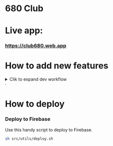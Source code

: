 # 680 Club

# Live app:

### https://club680.web.app

# How to add new features

<details>
<summary>Clik to expand dev workflow </summary>

### Install dependencies and start the development server

```bash
npm install
npm start
```

### Set your environment variables
1. Go to .env.local.example
2. Duplicate the file and rename to .env.local
3. Update .env.local file with your own values

### Create new branch

On your local app you can start making changes. At any point you can create a new branch.

```bash
git checkout -b 680-<ticket-number>;
```

### Commit your changes

The following script prompts you for a commit message and then commits your changes to current branch, automagically prepending branch name to your commit message.

```bash
sh src/utils/git-commit.sh
```

### Push to remote

Once you've finished developing your feature, refactor or bugfix, you can push your branch to remote and create a PR in GitHub.

```bash
sh src/utils/git-push.sh
```

### Pull main from remote after your branch has been merged

After someone reviews and merges your PR into main, you can pull the latest changes from remote.

```bash
sh src/utils/git-pull.sh
```

</details>
  ·

# How to deploy

### Deploy to Firebase

Use this handy script to deploy to Firebase.

```bash
sh src/utils/deploy.sh
```
